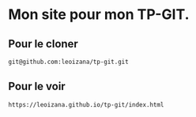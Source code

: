 # Mon site pour mon TP-GIT.

##  Pour le cloner 

```sh
git@github.com:leoizana/tp-git.git
```

## Pour le voir

```sh 
https://leoizana.github.io/tp-git/index.html
```
